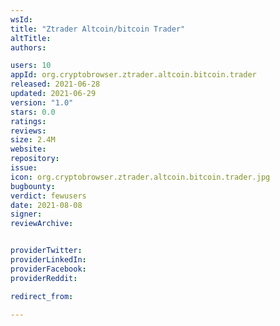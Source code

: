 ```yaml
---
wsId: 
title: "Ztrader Altcoin/bitcoin Trader"
altTitle: 
authors:

users: 10
appId: org.cryptobrowser.ztrader.altcoin.bitcoin.trader
released: 2021-06-28
updated: 2021-06-29
version: "1.0"
stars: 0.0
ratings: 
reviews: 
size: 2.4M
website: 
repository: 
issue: 
icon: org.cryptobrowser.ztrader.altcoin.bitcoin.trader.jpg
bugbounty: 
verdict: fewusers
date: 2021-08-08
signer: 
reviewArchive:


providerTwitter: 
providerLinkedIn: 
providerFacebook: 
providerReddit: 

redirect_from:

---
```



